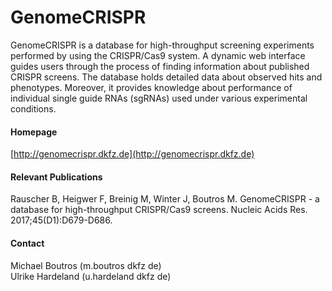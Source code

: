 # GenomeCRISPR
GenomeCRISPR is a database for high-throughput screening experiments performed by using the CRISPR/Cas9 system. A dynamic web interface guides users through the process of finding information about published CRISPR screens. The database holds detailed data about observed hits and phenotypes. Moreover, it provides knowledge about performance of individual single guide RNAs (sgRNAs) used under various experimental conditions.

#### Homepage
[http://genomecrispr.dkfz.de](http://genomecrispr.dkfz.de)

#### Relevant Publications
Rauscher B, Heigwer F, Breinig M, Winter J, Boutros M. GenomeCRISPR - a database for high-throughput CRISPR/Cas9 screens. Nucleic Acids Res. 2017;45(D1):D679-D686.

#### Contact
Michael Boutros (m.boutros <at> dkfz <dot> de)<br/>Ulrike Hardeland (u.hardeland <at> dkfz <dot> de)

